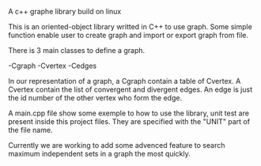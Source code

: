 A c++ graphe library build on linux

This is an oriented-object library writted in C++ to use graph. Some simple function enable user to create graph and import or export graph from file.

There is 3 main classes to define a graph.

-Cgraph -Cvertex -Cedges

In our representation of a graph, a Cgraph contain a table of Cvertex. A Cvertex contain the list of convergent and divergent edges. An edge is just the id number of the other vertex who form the edge.

A main.cpp file show some exemple to how to use the library, unit test are present inside this project files. They are specified with the "UNIT" part of the file name.

Currently we are working to add some advenced feature to search maximum independent sets in a graph the most quickly.

